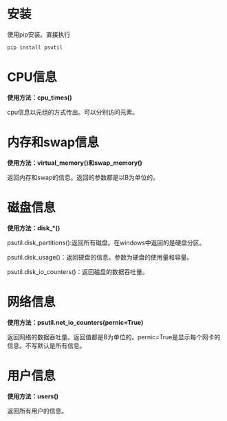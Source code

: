 # 安装

使用pip安装。直接执行
```bash
pip install psutil
```

# CPU信息

**使用方法：cpu_times()**

cpu信息以元组的方式传出。可以分别访问元素。


# 内存和swap信息

**使用方法：virtual_memory()和swap_memory()**

返回内存和swap的信息。返回的参数都是以B为单位的。

# 磁盘信息

**使用方法：disk_*()**

psutil.disk_partitions():返回所有磁盘。在windows中返回的是硬盘分区。

psutil.disk_usage()：返回硬盘的信息。参数为硬盘的使用量和容量。

psutil.disk_io_counters()：返回磁盘的数据吞吐量。

# 网络信息

**使用方法：psutil.net_io_counters(pernic=True)**

返回网络的数据吞吐量。返回值都是B为单位的。pernic=True是显示每个网卡的信息。不写默认是所有信息。

# 用户信息

**使用方法：users()**

返回所有用户的信息。
